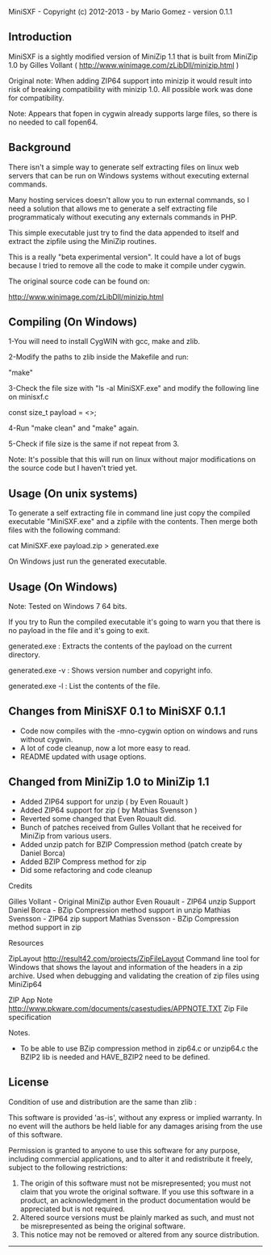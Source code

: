 MiniSXF - Copyright (c) 2012-2013 - by Mario Gomez - version 0.1.1

Introduction
---------------------
MiniSXF is a sightly modified version of MiniZip 1.1  that is built
from MiniZip 1.0 by Gilles Vollant ( http://www.winimage.com/zLibDll/minizip.html )

Original note: When adding ZIP64 support into minizip it would result
into risk of breaking compatibility with minizip 1.0.
All possible work was done for compatibility.

Note: Appears that fopen in cygwin already supports large files, so 
there is no needed to call fopen64.

Background
---------------------
There isn't a simple way to generate self extracting files on linux
web servers that can be run on Windows systems without executing external
commands.

Many hosting services doesn't allow you to run external commands, so I
need a solution that allows me to generate a self extracting file
programmaticaly without executing any externals commands in PHP.

This simple executable just try to find the data appended to itself and
extract the zipfile using the MiniZip routines.

This is a really "beta experimental version". It could have a lot of
bugs because I tried to remove all the code to make it compile under
cygwin.

The original source code can be found on:

http://www.winimage.com/zLibDll/minizip.html

Compiling (On Windows)
---------------------------------------

1-You will need to install CygWIN with gcc, make and zlib.

2-Modify the paths to zlib inside the Makefile and run:

  "make"

3-Check the file size with "ls -al MiniSXF.exe" and modify
the following line on minisxf.c
  
  const size_t payload = <<New file size here>>;

4-Run "make clean" and "make" again.

5-Check if file size is the same if not repeat from 3.

Note: It's possible that this will run on linux without
major modifications on the source code but I haven't tried
yet.

Usage (On unix systems)
---------------------------------------

To generate a self extracting file in command line just
copy the compiled executable "MiniSXF.exe" and a zipfile
with the contents. Then merge both files with the following command:

  cat MiniSXF.exe payload.zip > generated.exe

On Windows just run the generated executable.

Usage (On Windows)
---------------------------------------

Note: Tested on Windows 7 64 bits.

If you try to Run the compiled executable it's going to warn
you that there is no payload in the file and it's going to exit.

generated.exe : Extracts the contents of the payload on the current
directory.

generated.exe -v : Shows version number and copyright info.

generated.exe -l : List the contents of the file.

Changes from MiniSXF 0.1 to  MiniSXF 0.1.1
---------------------------------------

* Code now compiles with the -mno-cygwin option on windows and
 runs without cygwin.
* A lot of code cleanup, now a lot more easy to read.
* README updated with usage options.

Changed from MiniZip 1.0 to MiniZip 1.1
---------------------------------------
* Added ZIP64 support for unzip ( by Even Rouault )
* Added ZIP64 support for zip ( by Mathias Svensson )
* Reverted some changed that Even Rouault did.
* Bunch of patches received from Gulles Vollant that he received for MiniZip from various users.
* Added unzip patch for BZIP Compression method (patch create by Daniel Borca)
* Added BZIP Compress method for zip
* Did some refactoring and code cleanup


Credits

 Gilles Vollant    - Original MiniZip author
 Even Rouault      - ZIP64 unzip Support
 Daniel Borca      - BZip Compression method support in unzip
 Mathias Svensson  - ZIP64 zip support
 Mathias Svensson  - BZip Compression method support in zip

 Resources

 ZipLayout   http://result42.com/projects/ZipFileLayout
             Command line tool for Windows that shows the layout and information of the headers in a zip archive.
             Used when debugging and validating the creation of zip files using MiniZip64


 ZIP App Note  http://www.pkware.com/documents/casestudies/APPNOTE.TXT
               Zip File specification


Notes.
 * To be able to use BZip compression method in zip64.c or unzip64.c the BZIP2 lib is needed and HAVE_BZIP2 need to be defined.

License
----------------------------------------------------------
   Condition of use and distribution are the same than zlib :

  This software is provided 'as-is', without any express or implied
  warranty.  In no event will the authors be held liable for any damages
  arising from the use of this software.

  Permission is granted to anyone to use this software for any purpose,
  including commercial applications, and to alter it and redistribute it
  freely, subject to the following restrictions:

  1. The origin of this software must not be misrepresented; you must not
     claim that you wrote the original software. If you use this software
     in a product, an acknowledgment in the product documentation would be
     appreciated but is not required.
  2. Altered source versions must be plainly marked as such, and must not be
     misrepresented as being the original software.
  3. This notice may not be removed or altered from any source distribution.

----------------------------------------------------------

